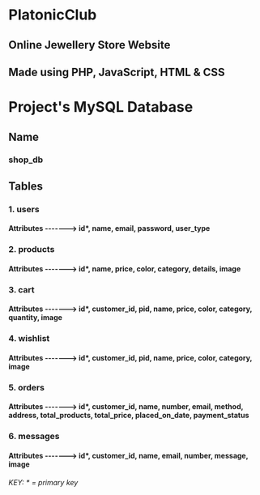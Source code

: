 # PlatonicClub 
## Online Jewellery Store Website
## Made using PHP, JavaScript, HTML & CSS

# Project's MySQL Database

## Name 
### shop_db

## Tables

### 1. users 
#### Attributes -------> id*, name, email, password, user_type

### 2. products
#### Attributes -------> id*, name, price, color, category, details, image

### 3. cart
#### Attributes -------> id*, customer_id, pid, name, price, color, category, quantity, image

### 4. wishlist
#### Attributes -------> id*, customer_id, pid, name, price, color, category, image

### 5. orders
#### Attributes -------> id*, customer_id, name, number, email, method, address, total_products, total_price, placed_on_date, payment_status

### 6. messages
#### Attributes -------> id*, customer_id, name, email, number, message, image


*KEY: * = primary key*